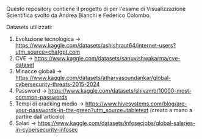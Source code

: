 Questo repository contiene il progetto di per l'esame di Visualizzazione Scientifica svolto da Andrea Bianchi e Federico Colombo. 

Datasets utilizzati:
1) Evoluzione tecnologica -> https://www.kaggle.com/datasets/ashishraut64/internet-users?utm_source=chatgpt.com
2) CVE -> https://www.kaggle.com/datasets/sanuvishwakarma/cve-dataset
3) Minacce globali -> https://www.kaggle.com/datasets/atharvasoundankar/global-cybersecurity-threats-2015-2024
4) Password -> https://www.kaggle.com/datasets/shivamb/10000-most-common-passwords
5) Tempi di cracking medio -> https://www.hivesystems.com/blog/are-your-passwords-in-the-green?utm_source=tabletext (creato a mano a partire dall'articolo)
6) Salari -> https://www.kaggle.com/datasets/infosecjobs/global-salaries-in-cybersecurity-infosec










